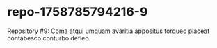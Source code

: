 # repo-1758785794216-9
Repository #9: Coma atqui umquam avaritia appositus torqueo placeat contabesco conturbo defleo.
